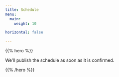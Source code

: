 ```yaml
---
title: Schedule
menu:
  main:
    weight: 10

horizontal: false

---
```


{{% hero %}}

We'll publish the schedule as soon as it is confirmed.

{{% /hero %}}
